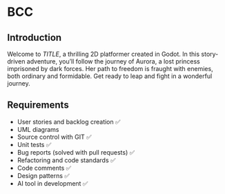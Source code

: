 # BCC

## Introduction
Welcome to $TITLE$, a thrilling 2D platformer created in Godot. In this story-driven adventure, you’ll follow the journey of Aurora, a lost princess imprisoned by dark forces. Her path to freedom is fraught with enemies, both ordinary and formidable. Get ready to leap and fight in a wonderful journey.

## Requirements
- User stories and backlog creation :white_check_mark: 
- UML diagrams
- Source control with GIT :white_check_mark:
- Unit tests :white_check_mark:
- Bug reports (solved with pull requests)  :white_check_mark:
- Refactoring and code standards :white_check_mark:
- Code comments :white_check_mark:
- Design patterns :white_check_mark:
- AI tool in development :white_check_mark: